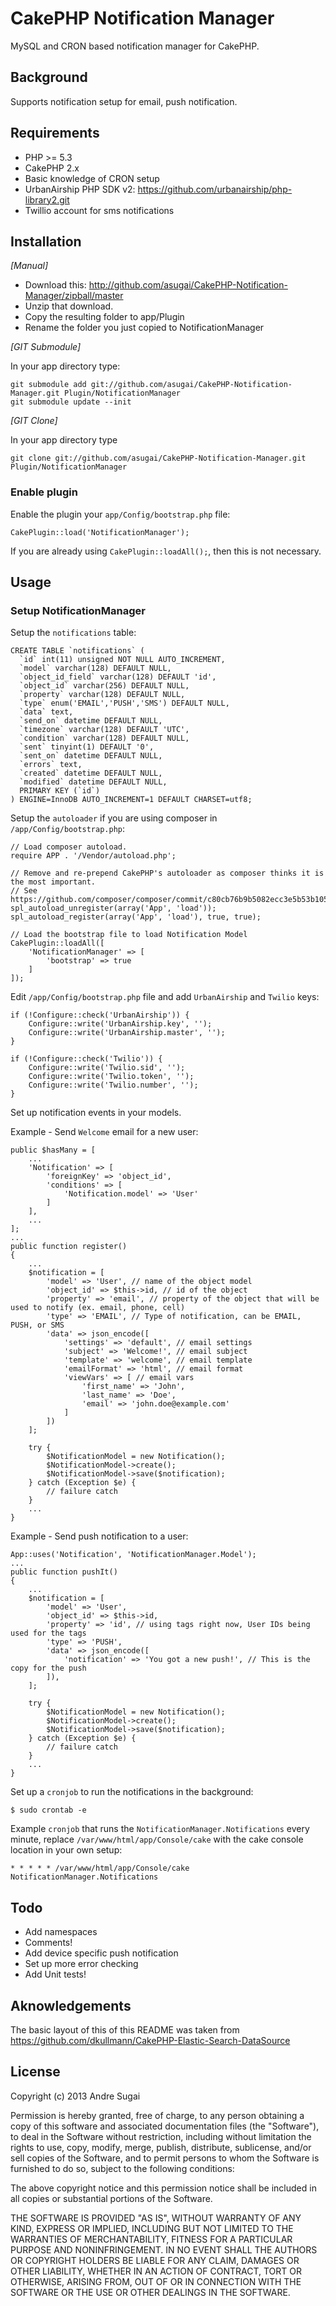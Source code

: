 # CakePHP Notification Manager

MySQL and CRON based notification manager for CakePHP.

## Background

Supports notification setup for email, push notification.

## Requirements

* PHP >= 5.3
* CakePHP 2.x
* Basic knowledge of CRON setup
* UrbanAirship PHP SDK v2: https://github.com/urbanairship/php-library2.git
* Twillio account for sms notifications

## Installation

_[Manual]_

* Download this: http://github.com/asugai/CakePHP-Notification-Manager/zipball/master
* Unzip that download.
* Copy the resulting folder to app/Plugin
* Rename the folder you just copied to NotificationManager

_[GIT Submodule]_

In your app directory type:

	git submodule add git://github.com/asugai/CakePHP-Notification-Manager.git Plugin/NotificationManager
	git submodule update --init

_[GIT Clone]_

In your app directory type

	git clone git://github.com/asugai/CakePHP-Notification-Manager.git Plugin/NotificationManager

### Enable plugin

Enable the plugin your `app/Config/bootstrap.php` file:

	CakePlugin::load('NotificationManager');

If you are already using `CakePlugin::loadAll();`, then this is not necessary.

## Usage

### Setup NotificationManager

Setup the `notifications` table:

    CREATE TABLE `notifications` (
      `id` int(11) unsigned NOT NULL AUTO_INCREMENT,
      `model` varchar(128) DEFAULT NULL,
      `object_id_field` varchar(128) DEFAULT 'id',
      `object_id` varchar(256) DEFAULT NULL,
      `property` varchar(128) DEFAULT NULL,
      `type` enum('EMAIL','PUSH','SMS') DEFAULT NULL,
      `data` text,
      `send_on` datetime DEFAULT NULL,
      `timezone` varchar(128) DEFAULT 'UTC',
      `condition` varchar(128) DEFAULT NULL,
      `sent` tinyint(1) DEFAULT '0',
      `sent_on` datetime DEFAULT NULL,
      `errors` text,
      `created` datetime DEFAULT NULL,
      `modified` datetime DEFAULT NULL,
      PRIMARY KEY (`id`)
    ) ENGINE=InnoDB AUTO_INCREMENT=1 DEFAULT CHARSET=utf8;
    

Setup the `autoloader` if you are using composer in `/app/Config/bootstrap.php`:

    // Load composer autoload.
    require APP . '/Vendor/autoload.php';

    // Remove and re-prepend CakePHP's autoloader as composer thinks it is the most important.
    // See https://github.com/composer/composer/commit/c80cb76b9b5082ecc3e5b53b1050f76bb27b127b
    spl_autoload_unregister(array('App', 'load'));
    spl_autoload_register(array('App', 'load'), true, true);
    
    // Load the bootstrap file to load Notification Model
    CakePlugin::loadAll([
        'NotificationManager' => [
            'bootstrap' => true
        ]
    ]);

Edit `/app/Config/bootstrap.php` file and add `UrbanAirship` and `Twilio` keys:

    if (!Configure::check('UrbanAirship')) {
        Configure::write('UrbanAirship.key', '');
        Configure::write('UrbanAirship.master', '');
    }

    if (!Configure::check('Twilio')) {
        Configure::write('Twilio.sid', '');
        Configure::write('Twilio.token', '');
        Configure::write('Twilio.number', '');
    }

Set up notification events in your models.

Example - Send `Welcome` email for a new user:

    public $hasMany = [
        ...
        'Notification' => [
            'foreignKey' => 'object_id',
            'conditions' => [
                'Notification.model' => 'User'
            ]
        ],
        ...
    ];
    ...
    public function register()
    {
        ...
        $notification = [
            'model' => 'User', // name of the object model
            'object_id' => $this->id, // id of the object
            'property' => 'email', // property of the object that will be used to notify (ex. email, phone, cell)
            'type' => 'EMAIL', // Type of notification, can be EMAIL, PUSH, or SMS
            'data' => json_encode([
                'settings' => 'default', // email settings
                'subject' => 'Welcome!', // email subject
                'template' => 'welcome', // email template
                'emailFormat' => 'html', // email format
                'viewVars' => [ // email vars
                    'first_name' => 'John',
                    'last_name' => 'Doe',
                    'email' => 'john.doe@example.com'
                ]
            ])
        ];
    
        try {
            $NotificationModel = new Notification();
            $NotificationModel->create();
            $NotificationModel->save($notification);  
        } catch (Exception $e) {
            // failure catch
        }
        ...
    }

Example - Send push notification to a user:

    App::uses('Notification', 'NotificationManager.Model');
    ...
    public function pushIt()
    {
        ... 
        $notification = [
            'model' => 'User',
            'object_id' => $this->id,
            'property' => 'id', // using tags right now, User IDs being used for the tags
            'type' => 'PUSH',
            'data' => json_encode([
                'notification' => 'You got a new push!', // This is the copy for the push
            ]),
        ];
        
        try {
            $NotificationModel = new Notification();
            $NotificationModel->create();
            $NotificationModel->save($notification);  
        } catch (Exception $e) {
            // failure catch
        }
        ...
    }

Set up a `cronjob` to run the notifications in the background:

    $ sudo crontab -e

Example `cronjob` that runs the `NotificationManager.Notifications` every minute, replace `/var/www/html/app/Console/cake` with the cake console location in your own setup:

    * * * * * /var/www/html/app/Console/cake NotificationManager.Notifications

## Todo

* Add namespaces
* Comments!
* Add device specific push notification
* Set up more error checking
* Add Unit tests!

## Aknowledgements

The basic layout of this of this README was taken from https://github.com/dkullmann/CakePHP-Elastic-Search-DataSource

## License

Copyright (c) 2013 Andre Sugai

Permission is hereby granted, free of charge, to any person obtaining a copy of this software and associated documentation files (the "Software"), to deal in the Software without restriction, including without limitation the rights to use, copy, modify, merge, publish, distribute, sublicense, and/or sell copies of the Software, and to permit persons to whom the Software is furnished to do so, subject to the following conditions:

The above copyright notice and this permission notice shall be included in all copies or substantial portions of the Software.

THE SOFTWARE IS PROVIDED "AS IS", WITHOUT WARRANTY OF ANY KIND, EXPRESS OR IMPLIED, INCLUDING BUT NOT LIMITED TO THE WARRANTIES OF MERCHANTABILITY, FITNESS FOR A PARTICULAR PURPOSE AND NONINFRINGEMENT. IN NO EVENT SHALL THE AUTHORS OR COPYRIGHT HOLDERS BE LIABLE FOR ANY CLAIM, DAMAGES OR OTHER LIABILITY, WHETHER IN AN ACTION OF CONTRACT, TORT OR OTHERWISE, ARISING FROM, OUT OF OR IN CONNECTION WITH THE SOFTWARE OR THE USE OR OTHER DEALINGS IN THE SOFTWARE.